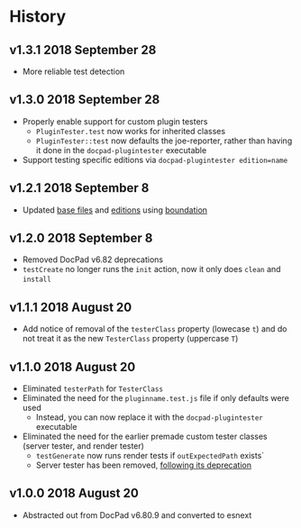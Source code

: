 # History

## v1.3.1 2018 September 28
- More reliable test detection

## v1.3.0 2018 September 28
- Properly enable support for custom plugin testers
    - `PluginTester.test` now works for inherited classes
    - `PluginTester::test` now defaults the joe-reporter, rather than having it done in the `docpad-plugintester` executable
- Support testing specific editions via `docpad-plugintester edition=name`

## v1.2.1 2018 September 8
- Updated [base files](https://github.com/bevry/base) and [editions](https://github.com/bevry/editions) using [boundation](https://github.com/bevry/boundation)

## v1.2.0 2018 September 8
- Removed DocPad v6.82 deprecations
- `testCreate` no longer runs the `init` action, now it only does `clean` and `install`

## v1.1.1 2018 August 20
- Add notice of removal of the `testerClass` property (lowecase `t`) and do not treat it as the new `TesterClass` property (uppercase `T`)

## v1.1.0 2018 August 20
- Eliminated `testerPath` for `TesterClass`
- Eliminated the need for the `pluginname.test.js` file if only defaults were used
    - Instead, you can now replace it with the `docpad-plugintester` executable
- Eliminated the need for the earlier premade custom tester classes (server tester, and render tester)
    - `testGenerate` now runs render tests if `outExpectedPath` exists`
    - Server tester has been removed, [following its deprecation](https://github.com/docpad/docpad/issues/1081)

## v1.0.0 2018 August 20
- Abstracted out from DocPad v6.80.9 and converted to esnext
